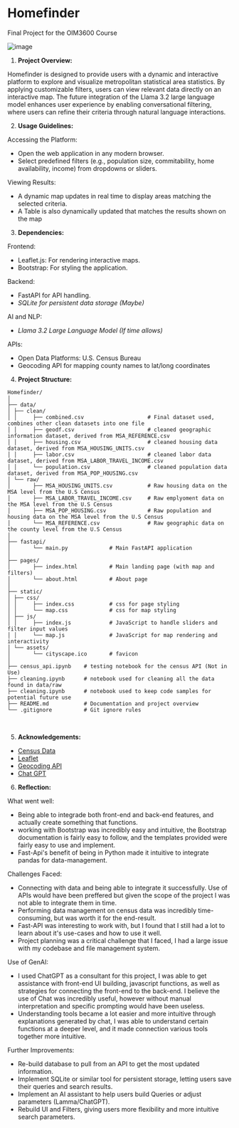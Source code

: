 # Homefinder

Final Project for the OIM3600 Course

![image](https://github.com/user-attachments/assets/100b018e-0ada-40d7-bbe0-c37609f4791a)


1. <strong> Project Overview: </strong> </br>

Homefinder is designed to provide users with a dynamic and interactive platform to explore and visualize metropolitan statistical area statistics. By applying customizable filters, users can view relevant data directly on an interactive map. The future integration of the Llama 3.2 large language model enhances user experience by enabling conversational filtering, where users can refine their criteria through natural language interactions.

2. <strong> Usage Guidelines: </strong> </br>

Accessing the Platform:</br>

* Open the web application in any modern browser.
* Select predefined filters (e.g., population size, commitability, home availability, income) from dropdowns or sliders.

Viewing Results:</br>
* A dynamic map updates in real time to display areas matching the selected criteria.
* A Table is also dynamically updated that matches the results shown on the map

3. <strong> Dependencies: </strong>

Frontend:</br>

* Leaflet.js: For rendering interactive maps.
* Bootstrap: For styling the application.

Backend:</br>
* FastAPI for API handling.
* <i> SQLite for persistent data storage (Maybe) </i>

AI and NLP: </br>
* <i> Llama 3.2 Large Language Model (If time allows) </i>

APIs:
* Open Data Platforms: U.S. Census Bureau
* Geocoding API for mapping county names to lat/long coordinates

4. <strong> Project Structure: </strong>

```
Homefinder/
│
├── data/
│ ├── clean/
│ │     ├── combined.csv                    # Final dataset used, combines other clean datasets into one file 
│ │     ├── geodf.csv                       # cleaned geographic information dataset, derived from MSA_REFERENCE.csv
│ │     ├── housing.csv                     # cleaned housing data dataset, derived from MSA_HOUSING_UNITS.csv
│ │     ├── labor.csv                       # cleaned labor data dataset, derived from MSA_LABOR_TRAVEL_INCOME.csv
│ │     └── population.csv                  # cleaned population data dataset, derived from MSA_POP_HOUSING.csv
│ └── raw/ 
│       ├── MSA_HOUSING_UNITS.csv           # Raw housing data on the MSA level from the U.S Census 
│       ├── MSA_LABOR_TRAVEL_INCOME.csv     # Raw emplyoment data on the MSA level from the U.S Census 
│       ├── MSA_POP_HOUSING.csv             # Raw population and housing data on the MSA level from the U.S Census 
│       └── MSA_REFERENCE.csv               # Raw geographic data on the county level from the U.S Census 
│ 
├── fastapi/ 
│       └── main.py             # Main FastAPI application 
│ 
├── pages/ 
│       ├── index.html          # Main landing page (with map and filters) 
│       └── about.html          # About page 
│ 
├── static/ 
│ ├── css/ 
│ │     ├── index.css           # css for page styling 
│ │     └── map.css             # css for map styling 
│ ├── js/ 
│ │     ├── index.js            # JavaScript to handle sliders and filter input values 
│ │     └── map.js              # JavaScript for map rendering and interactivity 
│ └── assets/ 
│       └── cityscape.ico       # favicon 
│ 
├── census_api.ipynb    # testing notebook for the census API (Not in Use) 
├── cleaning.ipynb      # notebook used for cleaning all the data found in data/raw 
├── cleaning.ipynb      # notebook used to keep code samples for potential future use 
├── README.md           # Documentation and project overview 
└── .gitignore          # Git ignore rules 
```

</br>

5. <strong> Acknowledgements: </strong>

* <a href="https://www.census.gov/"> Census Data </a>
* <a href="https://leafletjs.com/index.html"> Leaflet </a>
* <a href="https://geopy.readthedocs.io/en/stable/"> Geocoding API </a>
* <a href="https://chatgpt.com/"> Chat GPT </a>

6. <strong> Reflection: </strong>

What went well: </br>
* Being able to integrade both front-end and back-end features, and actually create something that functions.
* working with Bootstrap was incredibly easy and intuitive, the Bootstrap documentation is fairly easy to follow, and the templates provided were fairly easy to use and implement.
* Fast-Api's benefit of being in Python made it intuitive to integrate pandas for data-management.

Challenges Faced: </br>
* Connecting with data and being able to integrate it successfully. Use of APIs would have been preffered but given the scope of the project I was not able to integrate them in time.
* Performing data management on census data was incredibly time-consuming, but was worth it for the end-result.
* Fast-API was interesting to work with, but I found that I still had a lot to learn about it's use-cases and how to use it well.
* Project planning was a critical challenge that I faced, I had a large issue with my codebase and file management system.

Use of GenAI: </br>
* I used ChatGPT as a consultant for this project, I was able to get assistance with front-end UI building, javascript functions, as well as strategies for connecting the front-end to the back-end. I believe the use of Chat was incredibly useful, however without manual interpretation and specific prompting would have been useless.
* Understanding tools became a lot easier and more intuitive through explanations generated by chat, I was able to understand certain functions at a deeper level, and it made connection various tools together more intuitive.

Further Improvements: </br>
* Re-build database to pull from an API to get the most updated information.
* Implement SQLite or similar tool for persistent storage, letting users save their queries and search results.
* Implement an AI assistant to help users build Queries or adjust parameters (Lamma/ChatGPT).
* Rebuild UI and Filters, giving users more flexibility and more intuitive search parameters.
